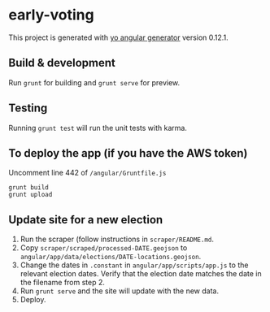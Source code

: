 # early-voting

This project is generated with [yo angular generator](https://github.com/yeoman/generator-angular)
version 0.12.1.

## Build & development

Run `grunt` for building and `grunt serve` for preview.

## Testing

Running `grunt test` will run the unit tests with karma.

## To deploy the app (if you have the AWS token)

Uncomment line 442 of `/angular/Gruntfile.js`

    grunt build
    grunt upload

## Update site for a new election
1. Run the scraper (follow instructions in `scraper/README.md`.
2. Copy `scraper/scraped/processed-DATE.geojson` to `angular/app/data/elections/DATE-locations.geojson`.
3. Change the dates in `.constant` in `angular/app/scripts/app.js` to the relevant election dates. Verify that the election date matches the date in the filename from step 2.
4. Run `grunt serve` and the site will update with the new data.
5. Deploy.
